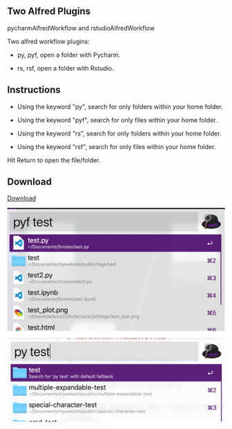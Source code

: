 ## Two Alfred Plugins

pycharmAlfredWorkflow and rstudioAlfredWorkflow

Two alfred workflow plugins:

- py, pyf, open a folder with Pycharm.

- rs, rsf, open a folder with Rstudio.

## Instructions

- Using the keyword "py", search for only folders within your home folder.

- Using the keyword "pyf", search for only files within your home folder.

- Using the keyword "rs", search for only folders within your home folder.

- Using the keyword "rsf", search for only files within your home folder.

Hit Return to open the file/folder.

## Download

[Download](https://github.com/xiaoouwang/pycharmAlfredWorkflow/raw/main/OpenCharm.alfredworkflow)

![](img/README/2021-02-16-20-21-59.png)

![](img/README/2021-02-16-20-22-17.png)

